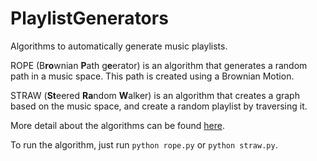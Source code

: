 # PlaylistGenerators
Algorithms to automatically generate music playlists.

ROPE (B**ro**wnian **P**ath g**e**erator) is an algorithm that generates a random path in a music space. This path is created using a Brownian Motion.

STRAW (**St**eered **Ra**ndom **W**alker) is an algorithm that creates a graph based on the music space, and create a random playlist by traversing it.

More detail about the algorithms can be found [here](https://dl.acm.org/citation.cfm?id=3126891).

To run the algorithm, just run ```python rope.py``` or ```python straw.py```.
